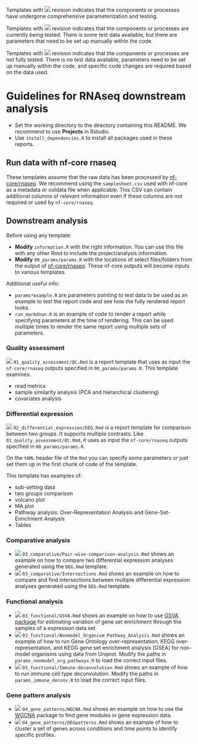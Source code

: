 
Templates with ![](https://img.shields.io/badge/status-stable-green) revision indicates that the components or processes have undergone comprehensive parameterization and testing.

Templates with ![](https://img.shields.io/badge/status-alpha-yellow) revision indicates that the components or processes are currently being tested. There is some test data available, but there are parameters that need to be set up manually within the code.

Templates with ![](https://img.shields.io/badge/status-draft-grey) revision indicates that the components or processes are not fully tested. There is no test data available, parameters need to be set up manually within the code, and specific code changes are required based on the data used.

# Guidelines for RNAseq downstream analysis

- Set the working directory to the directory containing this README. We recommend to use **Projects** in Rstudio.
- Use `install_dependencies.R` to install all packages used in these reports.

## Run data with nf-core rnaseq

These templates assume that the raw data has been processed by [nf-core/rnaseq](https://nf-co.re/rnaseq/3.14.0/docs/usage).
We recommend using the `samplesheet.csv` used with nf-core as a metadata or coldata file when applicable. This CSV can contain additional columns of relevant information even if these columns are not required or used by `nf-core/rnaseq`.

## Downstream analysis

Before using any template:
- **Modify** `information.R` with the right information. You can use this file with any other Rmd to include the project/analysis information.
- **Modify** `00_params/params.R` with the locations of select files/folders from the output of [nf-core/rnaseq](https://nf-co.re/rnaseq/3.14.0/docs/output). These nf-core outputs will become inputs to various templates.

Additional useful info:
- `params*example.R` are parameters pointing to test data to be used as an example to test the report code and see how the fully rendered report looks.
- `run_markdown.R` is an example of code to render a report while specifying parameters at the time of rendering. This can be used multiple times to render the same report using multiple sets of parameters. 

### Quality assessment

![](https://img.shields.io/badge/status-stable-green) `01_quality_assessment/QC.Rmd` is a report template that uses as input the `nf-core/rnaseq` outputs specified in  `00_params/params.R`. This template examines:

- read metrics
- sample similarity analysis (PCA and hierarchical clustering)
- covariates analysis
  
### Differential expression

![](https://img.shields.io/badge/status-stable-green) `02_differential_expression/DEG.Rmd` is a report template for comparison between two groups. It supports multiple contrasts. Like `01_quality_assessment/QC.Rmd`, it uses as input the `nf-core/rnaseq` outputs specified in `00_params/params.R`.

On the `YAML` header file of the `Rmd` you can specify some parameters or just set them up in the first chunk of code of the template. 

This template has examples of:

- sub-setting data
- two groups comparison
- volcano plot
- MA plot
- Pathway analysis: Over-Representation Analysis and Gene-Set-Enrichment Analysis
- Tables

### Comparative analysis

- ![](https://img.shields.io/badge/status-alpha-yellow) `03_comparative/Pair-wise-comparison-analysis.Rmd` shows an example on how to compare two differential expression analyses generated using the `DEG.Rmd` template.
- ![](https://img.shields.io/badge/status-alpha-yellow)  `03_comparative/Intersections.Rmd` shows an example on how to compare and find intersections between multiple differential expression analyses generated using the `DEG.Rmd` template.

### Functional analysis

- ![](https://img.shields.io/badge/status-draft-grey) `03_functional/GSVA.Rmd` shows an example on how to use [GSVA package](https://bioconductor.org/packages/release/bioc/html/GSVA.html) for estimating variation of gene set enrichment through the samples of a expression data set
- ![](https://img.shields.io/badge/status-draft-grey)  `03_functional/Nonmodel_Organism_Pathway_Analysis.Rmd` shows an example of how to run Gene Ontology over-representation, KEGG over-representation, and KEGG gene set enrichment analysis (GSEA) for non-model organisms using data from Uniprot. Modify the paths in `params_nonmodel_org_pathways.R` to load the correct input files.
- ![](https://img.shields.io/badge/status-draft-grey)  `03_functional/Immune-deconvolution.Rmd` shows an example of how to run immune cell type deconvolution. Modify the paths in `params_immune_deconv.R` to load the correct input files.

### Gene pattern analysis

- ![](https://img.shields.io/badge/status-alpha-yellow) `04_gene_patterns/WGCNA.Rmd` shows an example on how to use the [WGCNA](https://cran.r-project.org/web/packages/WGCNA/index.html) package to find gene modules in gene expression data.
- ![](https://img.shields.io/badge/status-alpha-yellow) `04_gene_patterns/DEGpatterns.Rmd` shows an example of how to cluster a set of genes across conditions and time points to identify specific profiles.



